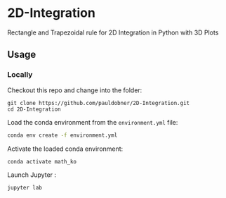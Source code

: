 # 2D-Integration
Rectangle and Trapezoidal rule for 2D Integration in Python with 3D Plots


## Usage

### Locally
Checkout this repo and change into the folder:

```shell
git clone https://github.com/pauldobner/2D-Integration.git
cd 2D-Integration
```

Load the conda environment from the `environment.yml` file:

```sh
conda env create -f environment.yml
```

Activate the loaded conda environment:

```sh
conda activate math_ko
```

Launch Jupyter :

```shell
jupyter lab
```
